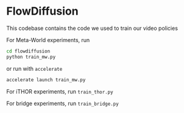 # FlowDiffusion

This codebase contains the code we used to train our video policies

For Meta-World experiments, run
```bash
cd flowdiffusion
python train_mw.py
```
or run with `accelerate`
```bash
accelerate launch train_mw.py
```

For iTHOR experiments, run `train_thor.py`

For bridge experiments, run `train_bridge.py`
